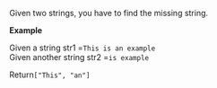 Given two strings, you have to find the missing string.

**Example**

Given a string str1 =`This is an example`  
Given another string str2 =`is example`

Return`["This", "an"]`





